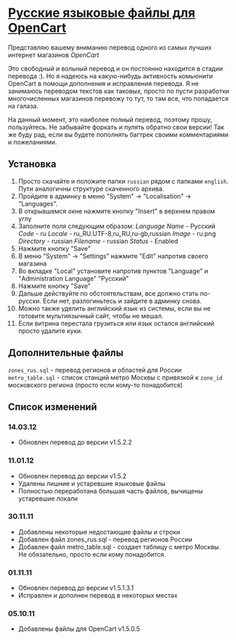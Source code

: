 # [Русские языковые файлы для OpenCart](http://unglued.ru)

Представляю вашему вниманию перевод одного из самых лучших интернет магазинов *OpenCart*

Это свободный и вольный перевод и он постоянно находится в стадии перевода :). Но я надеюсь на какую-нибудь активность комьюнити OpenCart в помощи дополнения и исправления перевода. Я не занимаюсь переводом текстов как таковых, просто по пусти разработки многочисленных магазинов перевожу то тут, то там все, что попадается на галаза.

На данный момент, это наиболее полный перевод, поэтому прошу, пользуйтесь. Не забывайте форкать и пулять обратно свои версии! Так же буду рад, если вы будете пополнять багтрек своими комментариями и пожеланиями.

## Установка
1. Просто скачайте и положите папки `russian` рядом с папками `english`. Пути аналогичны структуре скаченного архива.
2. Пройдите в админку в меню "System" -> "Localisation" -> "Languages".
3. В открывшемся окне нажмите кнопку "Insert" в верхнем правом углу
4. Заполните поля следующим образом:
*Language Name* - Русский
*Code* - ru
*Locale* - ru_RU.UTF-8,ru_RU,ru-gb,russian
*Image* - ru.png
*Directory* - russian
*Filename* - russian
*Status* - Enabled
5. Нажмите кнопку "Save"
6. В меню "System" -> "Settings" нажмите "Edit" напротив своего магазина
7. Во вкладке "Local" установите напротив пунктов "Language" и "Administration Language" "Русский"
8. Нажмите кнопку "Save"
9. Дальше действуйте по обстоятельствам, все должно стать по-русски. Если нет, разлогиньтесь и зайдите в админку снова.
10. Можно также уделить английский язык из системы, если вы не готовите мультиязычный сайт, чтобы не мешал.
11. Если витрина перестала грузиться или язык остался английский просто удалите куки.

## Дополнительные файлы
`zones_rus.sql` - перевод регионов и областей для России
`metro_table.sql` - список станций метро Москвы с привязкой к `zone_id` московского региона (просто если кому-то понадобится)

## Список изменений
### 14.03.12
* Обновлен перевод до версии v1.5.2.2

### 11.01.12
* Обновлен перевод до версии v1.5.2
* Удалены лишние и устаревшие языковые файлы
* Полностью переработана большая часть файлов, вычищены устаревшие локали 

### 30.11.11
* Добавлены некоторые недостающие файлы и строки
* Добавлен файл zones_rus.sql - перевод регионов России
* Добавлен файл metro_table.sql - создает таблицу с метро Москвы. Не обязательно, просто если кому понадобится.

### 01.11.11
* Обновлен перевод до версии v1.5.1.3.1
* Исправлен и дополнен перевод в некоторых местах

### 05.10.11
* Добавлены файлы для OpenCart v1.5.0.5
